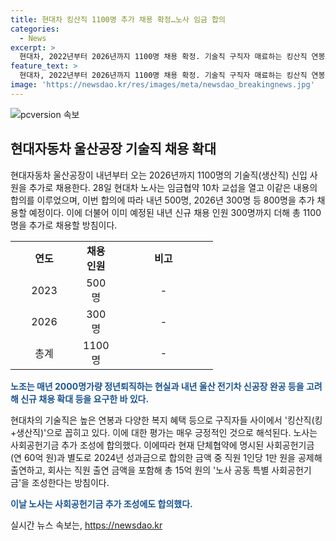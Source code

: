 ```yaml
---
title: 현대차 킹산직 1100명 추가 채용 확정…노사 임금 합의
categories:
  - News
excerpt: >
  현대차, 2022년부터 2026년까지 1100명 채용 확정. 기술직 구직자 매료하는 킹산직 연봉과 복지 혜택. 사회공헌기금도 추가 조성 - 현대차가 2022년부터 2026년까지 기술직(생산직) 신입 사원 1100명을 추가로 채용하기로 합의했다. 이에 따라 내년 500명, 2026년 300명 등 총 800명이 추가 채용되며, 노조의 요구에 따라 300명이 더 채용될 예정이다. 노사는 사회공헌기금 추가 조성에도 합의하여, 특별 사회공헌기금을 조성하기로 했다.
feature_text: >
  현대차, 2022년부터 2026년까지 1100명 채용 확정. 기술직 구직자 매료하는 킹산직 연봉과 복지 혜택. 사회공헌기금도 추가 조성 - 현대차가 2022년부터 2026년까지 기술직(생산직) 신입 사원 1100명을 추가로 채용하기로 합의했다. 이에 따라 내년 500명, 2026년 300명 등 총 800명이 추가 채용되며, 노조의 요구에 따라 300명이 더 채용될 예정이다. 노사는 사회공헌기금 추가 조성에도 합의하여, 특별 사회공헌기금을 조성하기로 했다.
image: 'https://newsdao.kr/res/images/meta/newsdao_breakingnews.jpg'
---
```


<p><img src="https://newsdao.kr/res/images/meta/newsdao_breakingnews.jpg" alt="pcversion 속보" /></p>

<h2 data-ke-size="size26">현대자동차 울산공장 기술직 채용 확대</h2>

<p data-ke-size="size16">현대자동차 울산공장이 내년부터 오는 2026년까지 1100명의 기술직(생산직) 신입 사원을 추가로 채용한다. 28일 현대차 노사는 임금협약 10차 교섭을 열고 이같은 내용의 합의를 이루었으며, 이번 합의에 따라 내년 500명, 2026년 300명 등 800명을 추가 채용할 예정이다. 이에 더불어 이미 예정된 내년 신규 채용 인원 300명까지 더해 총 1100명을 추가로 채용할 방침이다.</p>

<table>
  <colgroup>
    <col width="108" style="width: 81pt;" />
    <col width="56" style="width: 42pt;" />
    <col width="158" style="width: 119pt;" />
  </colgroup>
  <tbody>
    <tr>
        <td style="text-align: center; height: 17px;"><b>연도</b></td>
        <td style="text-align: center; height: 17px;"><b>채용인원</b></td>
        <td style="text-align: center; height: 17px;"><b>비고</b></td>
    </tr>
    <tr>
        <td style="text-align: center; height: 17px;">2023</td>
        <td style="text-align: center; height: 17px;">500명</td>
        <td style="text-align: center; height: 17px;">- </td>
    </tr>
    <tr>
        <td style="text-align: center; height: 17px;">2026</td>
        <td style="text-align: center; height: 17px;">300명 </td>
        <td style="text-align: center; height: 17px;">- </td>
    </tr>
    <tr>
        <td style="text-align: center; height: 17px;">총계</td>
        <td style="text-align: center; height: 17px;">1100명</td>
        <td style="text-align: center; height: 17px;">- </td>
    </tr>
  </tbody>
</table>

<p><b><span style="color: #1a5490;">노조는 매년 2000명가량 정년퇴직하는 현실과 내년 울산 전기차 신공장 완공 등을 고려해 신규 채용 확대 등을 요구한 바 있다.</span></b></p>

<p data-ke-size="size16">현대차의 기술직은 높은 연봉과 다양한 복지 혜택 등으로 구직자들 사이에서 '킹산직(킹+생산직)'으로 꼽히고 있다. 이에 대한 평가는 매우 긍정적인 것으로 해석된다. 노사는 사회공헌기금 추가 조성에 합의했다. 이에따라 현재 단체협약에 명시된 사회공헌기금(연 60억 원)과 별도로 2024년 성과금으로 합의한 금액 중 직원 1인당 1만 원을 공제해 출연하고, 회사는 직원 출연 금액을 포함해 총 15억 원의 '노사 공동 특별 사회공헌기금'을 조성한다는 방침이다.</p>

<p><b><span style="color: #1a5490;">이날 노사는 사회공헌기금 추가 조성에도 합의했다.</span></b></p>
실시간 뉴스 속보는, <a href="https://newsdao.kr" rel="dofollow">https://newsdao.kr</a>


